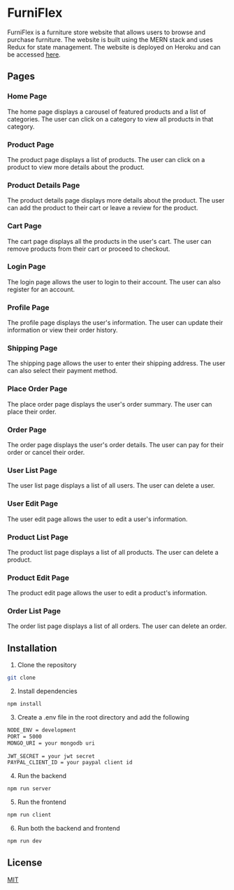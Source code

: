 # FurniFlex
FurniFlex is a furniture store website that allows users to browse and purchase furniture. The website is built using the MERN stack and uses Redux for state management. The website is deployed on Heroku and can be accessed [here](https://furniflex.herokuapp.com/).
## Pages
### Home Page  
The home page displays a carousel of featured products and a list of categories. The user can click on a category to view all products in that category.
### Product Page
The product page displays a list of products. The user can click on a product to view more details about the product.
### Product Details Page
The product details page displays more details about the product. The user can add the product to their cart or leave a review for the product.
### Cart Page
The cart page displays all the products in the user's cart. The user can remove products from their cart or proceed to checkout.
### Login Page
The login page allows the user to login to their account. The user can also register for an account.
### Profile Page
The profile page displays the user's information. The user can update their information or view their order history.
### Shipping Page
The shipping page allows the user to enter their shipping address. The user can also select their payment method.
### Place Order Page
The place order page displays the user's order summary. The user can place their order.
### Order Page
The order page displays the user's order details. The user can pay for their order or cancel their order.
### User List Page
The user list page displays a list of all users. The user can delete a user.
### User Edit Page
The user edit page allows the user to edit a user's information.
### Product List Page
The product list page displays a list of all products. The user can delete a product.
### Product Edit Page
The product edit page allows the user to edit a product's information.
### Order List Page
The order list page displays a list of all orders. The user can delete an order.
## Installation
1. Clone the repository
```bash
git clone
```
2. Install dependencies
```bash
npm install
```
3. Create a .env file in the root directory and add the following
```bash
NODE_ENV = development
PORT = 5000
MONGO_URI = your mongodb uri
    
JWT_SECRET = your jwt secret
PAYPAL_CLIENT_ID = your paypal client id
```

4. Run the backend
```bash
npm run server
```
5. Run the frontend
```bash
npm run client
```
6. Run both the backend and frontend
```bash
npm run dev
```
## License
[MIT](https://choosealicense.com/licenses/mit/) 




